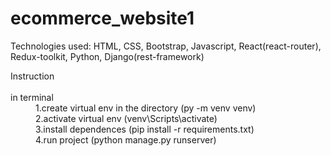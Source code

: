 # ecommerce_website1
Technologies used: HTML, CSS, Bootstrap, Javascript, React(react-router), Redux-toolkit, Python, Django(rest-framework) 

<dl>
 <dt>Instruction</dt>
 <br>in terminal
 <dd>1.create virtual env in the directory  (py -m venv venv)</dd>
 <dd>2.activate virtual env (venv\Scripts\activate)</dd>
 <dd>3.install dependences (pip install -r requirements.txt)</dd>
 <dd>4.run project (python manage.py runserver)</dd>
</dl>
